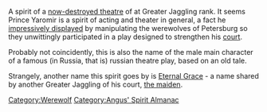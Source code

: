 A spirit of a [now-destroyed
theatre](garbage-burning_facility "wikilink") of at Greater Jaggling
rank. It seems Prince Yaromir is a spirit of acting and theater in
general, a fact he [impressively displayed](reality_theatre "wikilink")
by manipulating the werewolves of Petersburg so they unwittingly
participated in a play designed to strengthen his
[court](Court_of_Eternal_Grace "wikilink").

Probably not coincidently, this is also the name of the male main
character of a famous (in Russia, that is) russian theatre play, based
on an old tale.

Strangely, another name this spirit goes by is [Eternal
Grace](Eternal_Grace "wikilink") - a name shared by another Greater
Jaggling of his court, [the maiden](the_maiden "wikilink").

[Category:Werewolf](Category:Werewolf "wikilink") [Category:Angus'
Spirit Almanac](Category:Angus'_Spirit_Almanac "wikilink")